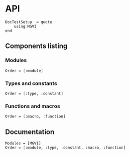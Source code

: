 # API

```@meta
DocTestSetup  = quote
    using MGVI
end
```

## Components listing

### Modules

```@index
Order = [:module]
```

### Types and constants

```@index
Order = [:type, :constant]
```

### Functions and macros

```@index
Order = [:macro, :function]
```

## Documentation

```@autodocs
Modules = [MGVI]
Order = [:module, :type, :constant, :macro, :function]
```
